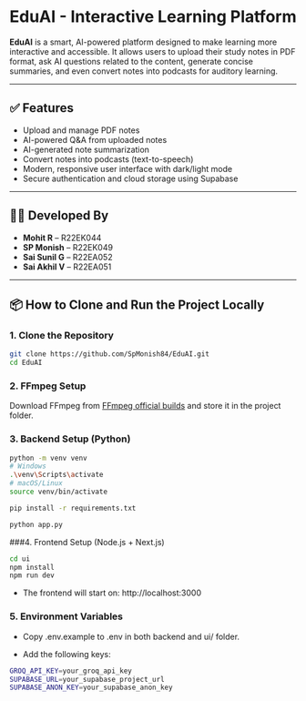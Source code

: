 # EduAI - Interactive Learning Platform

**EduAI** is a smart, AI-powered platform designed to make learning more interactive and accessible. It allows users to upload their study notes in PDF format, ask AI questions related to the content, generate concise summaries, and even convert notes into podcasts for auditory learning.

---

## ✅ Features

- Upload and manage PDF notes
- AI-powered Q&A from uploaded notes
- AI-generated note summarization
- Convert notes into podcasts (text-to-speech)
- Modern, responsive user interface with dark/light mode
- Secure authentication and cloud storage using Supabase

---

## 👨‍💻 Developed By

- **Mohit R** – R22EK044  
- **SP Monish** – R22EK049  
- **Sai Sunil G** – R22EA052  
- **Sai Akhil V** – R22EA051

---

## 📦 How to Clone and Run the Project Locally

### 1. Clone the Repository

```bash
git clone https://github.com/SpMonish84/EduAI.git
cd EduAI
```

### 2. FFmpeg Setup
Download FFmpeg from [FFmpeg official builds](https://github.com/BtbN/FFmpeg-Builds/releases) and store it in the project folder.

### 3. Backend Setup (Python)
```bash
python -m venv venv
# Windows
.\venv\Scripts\activate
# macOS/Linux
source venv/bin/activate

pip install -r requirements.txt
```
```bash 
python app.py 
```
###4. Frontend Setup (Node.js + Next.js)
```bash
cd ui
npm install
npm run dev
```
 - The frontend will start on: http://localhost:3000

### 5. Environment Variables
 - Copy .env.example to .env in both backend and ui/ folder.

 - Add the following keys:

```bash
GROQ_API_KEY=your_groq_api_key
SUPABASE_URL=your_supabase_project_url
SUPABASE_ANON_KEY=your_supabase_anon_key
```

